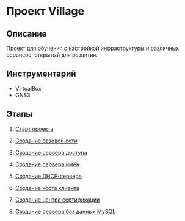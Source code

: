 # Проект Village

## Описание

Проект для обучения с настройкой инфраструктуры и различных сервисов, открытый для развития.

## Инструментарий

* VirtualBox
* GNS3

## Этапы

1. [Старт проекта](start.md)

2. [Создание базовой сети](base-network.md)

3. [Создание сервера доступа](access.md)

4. [Создание сервера имён](ns.md)

5. [Создание DHCP-сервера](dhcp.md)

6. [Создание хоста клиента](client.md)

7. [Создание центра сертификации](ca.md)

8. [Создание сервера баз данных MySQL](mysql.md)